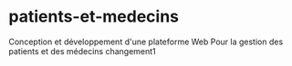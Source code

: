 # patients-et-medecins
Conception et développement d'une plateforme Web Pour la gestion des patients et des médecins
changement1

